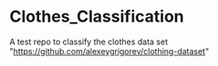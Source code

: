 # Clothes_Classification
A test repo to classify the clothes data set "https://github.com/alexeygrigorev/clothing-dataset"
